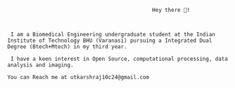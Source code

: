                                                   Hey there 👋!



     I am a Biomedical Engineering undergraduate student at the Indian Institute of Technology BHU (Varanasi) pursuing a Integrated Dual Degree (Btech+Mtech) in my third year.

     I have a keen interest in Open Source, computational processing, data analysis and imaging.
     
    You can Reach me at utkarshraj10c24@gmail.com

    
